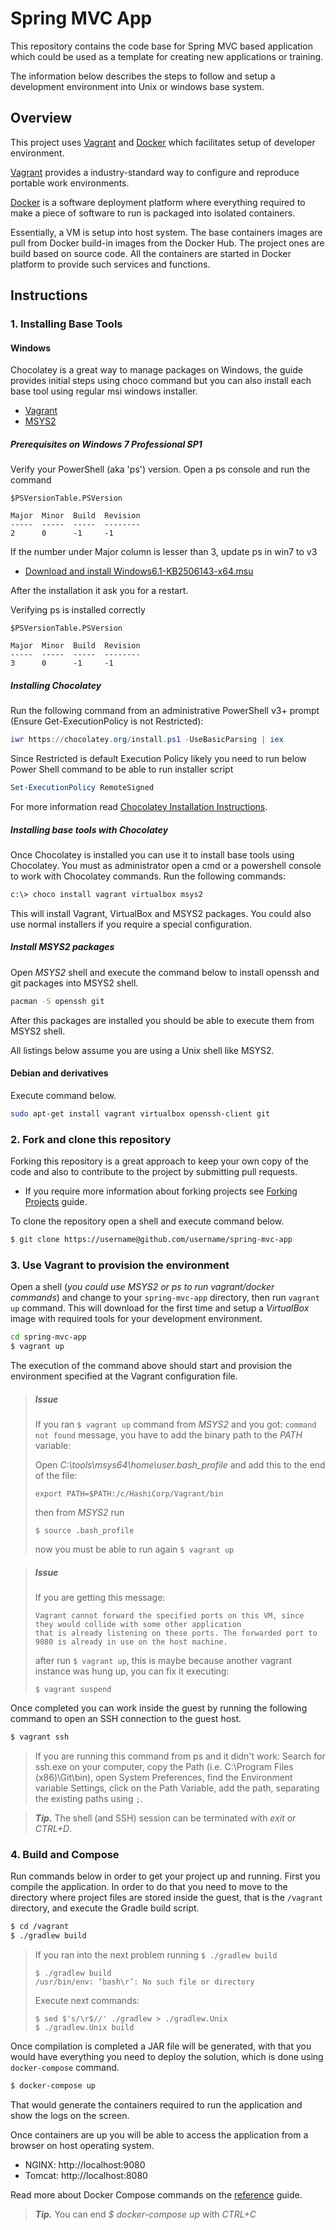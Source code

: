 # Spring MVC App

This repository contains the code base for Spring MVC based application which could be used as a template for creating new applications or training.

The information below describes the steps to follow and setup a development environment into Unix or windows base system.

## Overview

This project uses [Vagrant](https://www.vagrantup.com/) and [Docker](https://www.docker.com/) which facilitates setup of developer environment.

[Vagrant](https://www.vagrantup.com/) provides a industry-standard way to configure and reproduce portable work environments.

[Docker](https://www.docker.com/) is a software deployment platform where everything required to make a piece of software to run is packaged into isolated containers.

Essentially, a VM is setup into host system. The base containers images are pull from Docker build-in images from the Docker Hub. The project ones are build based on source code. All the containers are started in Docker platform to provide such services and functions.

## Instructions

### 1. Installing Base Tools

#### Windows

Chocolatey is a great way to manage packages on Windows, the guide provides initial steps using choco command but you can also install each base tool using regular msi windows installer.

* [Vagrant](https://www.vagrantup.com/downloads.html)
* [MSYS2](http://www.msys2.org/)

##### Prerequisites on Windows 7 Professional SP1

Verify your PowerShell (aka 'ps') version. Open a ps console and run the command

```
$PSVersionTable.PSVersion

Major  Minor  Build  Revision
-----  -----  -----  --------
2      0      -1     -1
```
If the number under Major column is lesser than 3, update ps in win7 to v3

* [Download and install Windows6.1-KB2506143-x64.msu](https://www.microsoft.com/en-us/download/details.aspx?id=34595)

After the installation it ask you for a restart.

Verifying ps is installed correctly

```
$PSVersionTable.PSVersion

Major  Minor  Build  Revision
-----  -----  -----  --------
3      0      -1     -1
```

##### Installing Chocolatey

Run the following command from an administrative PowerShell v3+ prompt (Ensure Get-ExecutionPolicy is not Restricted):

```powershell
iwr https://chocolatey.org/install.ps1 -UseBasicParsing | iex
```

Since Restricted is default Execution Policy likely you need to run below Power Shell command to be able to run installer script

```powershell
Set-ExecutionPolicy RemoteSigned
```

For more information read [Chocolatey Installation Instructions](https://chocolatey.org/install).

##### Installing base tools with Chocolatey

Once Chocolatey is installed you can use it to install base tools using Chocolatey. You must as administrator open a cmd or a powershell console to work with Chocolatey commands. Run the following commands:

```cmd
c:\> choco install vagrant virtualbox msys2
```

This will install Vagrant, VirtualBox and MSYS2 packages. You could also use normal installers if you require a special configuration.

##### Install MSYS2 packages

Open *MSYS2* shell and execute the command below to install openssh and git packages into MSYS2 shell.

```bash
pacman -S openssh git
```

After this packages are installed you should be able to execute them from MSYS2 shell.

All listings below assume you are using a Unix shell like MSYS2.

#### Debian and derivatives

Execute command below.

```bash
sudo apt-get install vagrant virtualbox openssh-client git
```


### 2. Fork and clone this repository

Forking this repository is a great approach to keep your own copy of the code and also to contribute to the project by submitting pull requests.

* If you require more information about forking projects see [Forking Projects](https://guides.github.com/activities/forking/) guide.

To clone the repository open a shell and execute command below.

```bash
$ git clone https://username@github.com/username/spring-mvc-app
```

### 3. Use Vagrant to provision the environment

Open a shell (*you could use MSYS2 or ps to run vagrant/docker commands*) and change to your ```spring-mvc-app``` directory, then run ```vagrant up``` command. This will download for the first time and setup a *VirtualBox* image with required tools for your development environment.

```bash
cd spring-mvc-app
$ vagrant up
```

The execution of the command above should start and provision the environment specified at the Vagrant configuration file.

> ##### Issue
> If you ran ```$ vagrant up``` command from *MSYS2* and you got: ```command not found``` message,
> you have to add the binary path to the *PATH* variable:
> 
> Open *C:\tools\msys64\home\user\.bash_profile* and add this to the end of the file:
> ```
> export PATH=$PATH:/c/HashiCorp/Vagrant/bin
> ```
> then from *MSYS2* run 
> ```
> $ source .bash_profile
> ```
> now you must be able to run again ```$ vagrant up```

> ##### Issue
> If you are getting this message:
> ```
> Vagrant cannot forward the specified ports on this VM, since they would collide with some other application 
> that is already listening on these ports. The forwarded port to 9080 is already in use on the host machine.
> ```
> after run ```$ vagrant up```, this is maybe because another vagrant instance was hung up, you can fix it executing:
> ```
> $ vagrant suspend
> ```

Once completed you can work inside the guest by running the following command to open an SSH connection to the guest host.

```bash
$ vagrant ssh
```
> If you are running this command from ps and it didn't work: Search for ssh.exe on your computer, copy the Path (i.e. C:\Program Files (x86)\Git\bin), open System Preferences, find the Environment variable Settings, click on the Path Variable, add the path, separating the existing paths using ```;```.

> **_Tip._** The shell (and SSH) session can be terminated with *exit* or *CTRL+D*.

### 4. Build and Compose

Run commands below in order to get your project up and running. First you compile the application. In order to do that you need to move to the directory where project files are stored inside the guest, that is the ```/vagrant``` directory, and execute the Gradle build script.

```bash
$ cd /vagrant
$ ./gradlew build
```

> If you ran into the next problem running ```$ ./gradlew build```
> ```
> $ ./gradlew build
> /usr/bin/env: ‘bash\r’: No such file or directory
> ```
> Execute next commands:
> ```
> $ sed $'s/\r$//' ./gradlew > ./gradlew.Unix
> $ ./gradlew.Unix build
> ```

Once compilation is completed a JAR file will be generated, with that you would have everything you need to deploy the solution, which is done using ```docker-compose``` command.

```bash
$ docker-compose up
```

That would generate the containers required to run the application and show the logs on the screen.

Once containers are up you will be able to access the application from a browser on host operating system.

* NGINX: http://localhost:9080 
* Tomcat: http://localhost:8080

Read more about Docker Compose commands on the [reference](https://docs.docker.com/compose/reference/) guide.


> **_Tip._** You can end *$ docker-compose up* with *CTRL+C*

